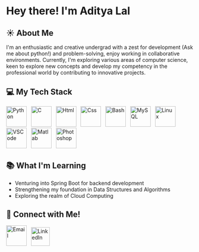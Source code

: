 # Hey there! I'm Aditya Lal

## ☀ About Me

I'm an enthusiastic and creative undergrad with a zest for development (Ask me about python!) and problem-solving, enjoy working in collaborative environments. Currently, I'm exploring various areas of computer science, keen to explore new concepts and develop my competency in the professional world by contributing to innovative projects. 

## 💻 My Tech Stack

<p align="left">
    <img src="https://www.vectorlogo.zone/logos/python/python-icon.svg" alt="Python" width="55" height="55"/>&nbsp;&nbsp;
    <img src="https://upload.wikimedia.org/wikipedia/commons/1/18/C_Programming_Language.svg" alt="C" width="55" height="55"/>&nbsp;&nbsp;
    <img src="https://www.vectorlogo.zone/logos/w3_html5/w3_html5-icon.svg" alt="Html" width="55" height="55"/>&nbsp;&nbsp;
    <img src="https://www.vectorlogo.zone/logos/w3_css/w3_css-icon.svg" alt="Css" width="55" height="55"/>&nbsp;&nbsp;
    <img src="https://upload.wikimedia.org/wikipedia/commons/4/4b/Bash_Logo_Colored.svg" alt="Bash" width="55" height="55"/>&nbsp;&nbsp;
    <img src="https://www.vectorlogo.zone/logos/mysql/mysql-icon.svg" alt="MySQL" width="55" height="55"/>&nbsp;&nbsp;
    <img src="https://www.vectorlogo.zone/logos/linux/linux-icon.svg" alt="Linux" width="55" height="55"/>&nbsp;&nbsp;
    <img src="https://upload.vectorlogo.zone/logos/visualstudio_code/images/0aea25bb-27bb-427f-8d65-f999bf0cba67.svg" alt="VSCode" width="55" height="55"/>&nbsp;&nbsp;
    <img src="https://upload.wikimedia.org/wikipedia/commons/2/21/Matlab_Logo.png" alt="Matlab" width="55" height="55"/>&nbsp;&nbsp;
    <img src="https://upload.wikimedia.org/wikipedia/commons/a/af/Adobe_Photoshop_CC_icon.svg" alt="Photoshop" width="55" height="55"/>&nbsp;&nbsp;

</p>

## 📚 What I'm Learning

- Venturing into Spring Boot for backend development
- Strengthening my foundation in Data Structures and Algorithms
- Exploring the realm of Cloud Computing

## 📮 Connect with Me!

<p align="left">
    <a href="mailto:aditya17lal@gmail.com"><img src="https://www.vectorlogo.zone/logos/gmail/gmail-icon.svg" alt="Email" width="55" height="55"/></a>&nbsp;&nbsp;
    <a href="https://www.linkedin.com/in/aditya17lal/"><img src="https://www.vectorlogo.zone/logos/linkedin/linkedin-icon.svg" alt="LinkedIn" width="50" height="50"/></a>
</p>

